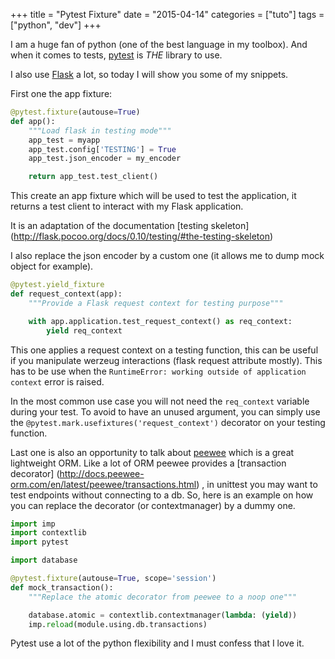 +++
title = "Pytest Fixture"
date = "2015-04-14"
categories = ["tuto"]
tags = ["python", "dev"]
+++

I am a huge fan of python (one of the best language in my toolbox). And
when it comes to tests, [pytest](http://pytest.org/) is *THE* library to use.

I also use [Flask](http://flask.pocoo.org/) a lot, so today I will show you
some of my snippets.

First one the app fixture:

```python
@pytest.fixture(autouse=True)
def app():
    """Load flask in testing mode"""
    app_test = myapp
    app_test.config['TESTING'] = True
    app_test.json_encoder = my_encoder

    return app_test.test_client()
```

This create an app fixture which will be used to test the application, it
returns a test client to interact with my Flask application.

It is an adaptation of the documentation [testing skeleton]
(http://flask.pocoo.org/docs/0.10/testing/#the-testing-skeleton)

I also replace the json encoder by a custom one (it allows me to dump mock
object for example).

```python
@pytest.yield_fixture
def request_context(app):
    """Provide a Flask request context for testing purpose"""

    with app.application.test_request_context() as req_context:
        yield req_context
```

This one applies a request context on a testing function, this can be
useful if you manipulate werzeug interactions (flask request attribute mostly).
This has to be use when the
`RuntimeError: working outside of application context` error is raised.

In the most common use case you will not need the `req_context` variable during
your test. To avoid to have an unused argument, you can simply use the
`@pytest.mark.usefixtures('request_context')` decorator on your testing
function.

Last one is also an opportunity to talk about
[peewee](http://peewee.readthedocs.org/en/latest/) which is a great lightweight
ORM. Like a lot of ORM peewee provides a [transaction decorator]
(http://docs.peewee-orm.com/en/latest/peewee/transactions.html)
, in unittest you may want to test endpoints without connecting to a db.
So, here is an example on how you can replace the decorator
(or contextmanager) by a dummy one.

```python
import imp
import contextlib
import pytest

import database

@pytest.fixture(autouse=True, scope='session')
def mock_transaction():
    """Replace the atomic decorator from peewee to a noop one"""

    database.atomic = contextlib.contextmanager(lambda: (yield))
    imp.reload(module.using.db.transactions)
```

Pytest use a lot of the python flexibility and I must confess that I love it.

